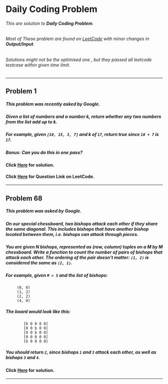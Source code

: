 # Daily Coding Problem

###### This are solution to **Daily Coding Problem**.

###### Most of These problem are found on [*LeetCode*](https://leetcode.com/) with minor changes in **Output/Input**.

###### Solutions might not be the *optimised* one , but they passed all leetcode testcase within given *time limit*.

---

## Problem 1

##### This problem was recently asked by Google.

##### Given a list of numbers and a number k, return whether any two numbers from the list add up to k.

##### For example, given ```[10, 15, 3, 7]``` and k of ```17```, return true since ```10 + 7``` is ```17```.

##### __*Bonus*__: Can you do this in one pass?

#### Click [Here](Solution/Day-001.cpp/) for solution.
#### Click [Here](https://leetcode.com/problems/two-sum/) for Question Link on __LeetCode__.

---

## Problem 68

#####  This problem was asked by Google.
#####
#####  On our special chessboard, two bishops attack each other if they share the same diagonal. This includes bishops that have another bishop located between them, i.e. bishops can attack through pieces.
#####
#####  You are given N bishops, represented as (row, column) tuples on a M by M chessboard. Write a function to count the number of pairs of bishops that attack each other. The ordering of the pair doesn't matter: ``(1, 2)`` is considered the same as ``(2, 1)``.
#####
#####  For example, given ``M = 5`` and the list of bishops:
 ```
      (0, 0)
      (1, 2)
      (2, 2)
      (4, 0)
```
#####  The board would look like this:
#####
```
        [b 0 0 0 0]
        [0 0 b 0 0]
        [0 0 b 0 0]
        [0 0 0 0 0]
        [b 0 0 0 0]
```
##### You should return ``2``, since bishops ``1`` and ``3`` attack each other, as well as bishops ``3`` and ``4``.

#### Click [Here](Solution/Day-068.cpp/) for solution.

---
